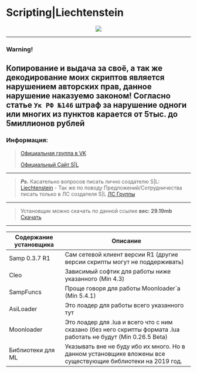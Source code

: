 # Scripting|Liechtenstein
<p align="center"><img src="https://github.com/Liechten/liechten.github.io/raw/master/assets/SL-logo.svg"></p>

<p align="center">

</p>

---
### Warning!
Копирование и выдача за своё, а так же декодирование моих скриптов является нарушением авторских прав, данное нарушение наказуемо законом!
Согласно статье `Ук РФ №146` штраф за нарушение одноги или многих из пунктов карается от 5тыс. до 5миллионов рублей
------------
### Информация:
>[Официальная группа в VK](https://vk.com/scripts_by_liechtenstein) 
>
>[Официальный Сайт S|L](http://liechtenstein.ml)
------------
>***Ps.***
>Касательно вопросов писать лично создателю S|L:
>[Liechtenstein](https://vk.com/id219588362) - Так же по поводу Предложений/Сотрудничества писать только в ЛС создателя S|L
>[ЛС Группы](https://vk.com/im?sel=-174663474)
------------
>Установщик можно скачать по данной ссылке **вес: 29.19mb**
>[Скачать](https://www.dropbox.com/s/7xx1jqkdlsdymwi/Setup.exe?dl=0)
------------
Содержание установщика | Описание
-----------------------|----------------------
Samp 0.3.7 R1 | Сам сетевой клиент версии R1 (другие версии скрипты могут не поддерживать)
Cleo | Зависимый софтик для работы ниже указанного (Min 4.3)
SampFuncs | Проще говоря для работы Moonloader`a (Min 5.4.1)
AsiLoader | Это лоадер для работы всего указанного тут
Moonloader | Это лоадер для .lua и всего что с ним сказано (без него скрипты формата .lua работать не будут (Min 0.26.5 Beta)
Библиотеки для ML | Указывать вне не буду ибо их много. Но в данном установщике вложены все существующие библиотеки на 2019 год.
